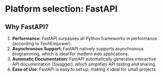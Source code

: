 # Platform selection: FastAPI

## Why FastAPI?
1. **Performance**: FastAPI surpasses all Python frameworks in performance (according to TechEmpower).
2. **Asynchronous Support**: FastAPI natively supports asynchronous programming, which is ideal for modern web applications.
3. **Automatic Documentation**: FastAPI automatically generates interactive API documentation (Swagger), which simplifies API testing and sharing.
4. **Ease of Use**: FastAPI is easy to set up, making it ideal for small projects
